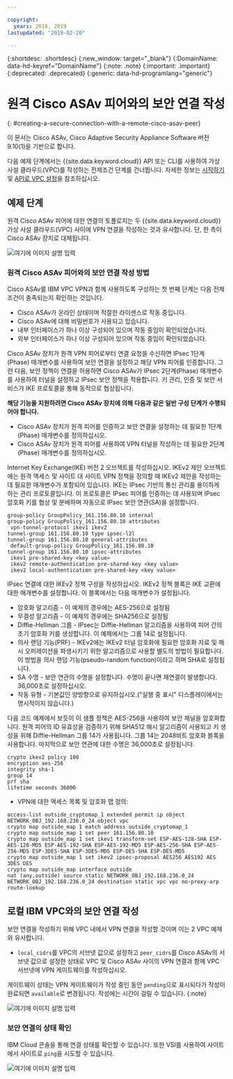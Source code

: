 ```yaml
---

copyright:
  years: 2018, 2019
lastupdated: "2019-02-20"

---
```


{:shortdesc: .shortdesc} 
{:new_window: target="_blank"} 
{:DomainName: data-hd-keyref="DomainName"} 
{:note: .note} 
{:important: .important} 
{:deprecated: .deprecated} 
{:generic: data-hd-programlang="generic"}

# 원격 Cisco ASAv 피어와의 보안 연결 작성
{: #creating-a-secure-connection-with-a-remote-cisco-asav-peer}

이 문서는 Cisco ASAv, Cisco Adaptive Security Appliance Software 버전 9.10(1)을 기반으로 합니다.

다음 예제 단계에서는 {{site.data.keyword.cloud}} API 또는 CLI를 사용하여 가상 사설 클라우드(VPC)를 작성하는 전제조건 단계를 건너뜁니다. 자세한 정보는 [시작하기](https://{DomainName}/docs/infrastructure/vpc?topic=vpc-getting-started-with-ibm-cloud-virtual-private-cloud-infrastructure) 및 [API로 VPC 설정](https://{DomainName}/docs/infrastructure/vpc?topic=vpc-creating-a-vpc-using-the-rest-apis)을 참조하십시오.

## 예제 단계
원격 Cisco ASAv 피어에 대한 연결의 토폴로지는 두 {{site.data.keyword.cloud}} 가상 사설 클라우드(VPC) 사이에 VPN 연결을 작성하는 것과 유사합니다. 단, 한 측이 Cisco ASAv 장치로 대체됩니다.

![여기에 이미지 설명 입력](./images/vpc-vpn-asav-figure.png)

### 원격 Cisco ASAv 피어와의 보안 연결 작성 방법

Cisco ASAv를 IBM VPC VPN과 함께 사용하도록 구성하는 첫 번째 단계는 다음 전제조건이 충족되는지 확인하는 것입니다.

* Cisco ASAv가 온라인 상태이며 적절한 라이센스로 작동 중입니다.
* Cisco ASAv에 대해 비밀번호가 사용되고 있습니다.
* 내부 인터페이스가 하나 이상 구성되어 있으며 작동 중임이 확인되었습니다.
* 외부 인터페이스가 하나 이상 구성되어 있으며 작동 중임이 확인되었습니다.

Cisco ASAv 장치가 원격 VPN 피어로부터 연결 요청을 수신하면 IPsec 1단계(Phase) 매개변수를 사용하여 보안 연결을 설정하고 해당 VPN 피어를 인증합니다. 그런 다음, 보안 정책이 연결을 허용하면 Cisco ASAv가 IPsec 2단계(Phase) 매개변수를 사용하여 터널을 설정하고 IPsec 보안 정책을 적용합니다. 키 관리, 인증 및 보안 서비스가 IKE 프로토콜을 통해 동적으로 협상됩니다.

**해당 기능을 지원하려면 Cisco ASAv 장치에 의해 다음과 같은 일반 구성 단계가 수행되어야 합니다.**

* Cisco ASAv 장치가 원격 피어를 인증하고 보안 연결을 설정하는 데 필요한 1단계(Phase) 매개변수를 정의하십시오.
* Cisco ASAv 장치가 원격 피어를 사용하여 VPN 터널을 작성하는 데 필요한 2단계(Phase) 매개변수를 정의하십시오.

Internet Key Exchange(IKE) 버전 2 오브젝트를 작성하십시오. IKEv2 제안 오브젝트에는
원격 액세스 및 사이트 대 사이트 VPN 정책을 정의할 때 IKEv2 제안을 작성하는 데 필요한
매개변수가 포함되어 있습니다. IKE는 IPsec 기반의 통신 관리를 용이하게 하는
관리 프로토콜입니다. 이 프로토콜은 IPsec 피어를 인증하는 데 사용되며
IPsec 암호화 키를 협상 및 분배하며 자동으로 IPsec 보안 연관(SA)을 설정합니다. 

```
group-policy GroupPolicy_161.156.80.10 internal
group-policy GroupPolicy_161.156.80.10 attributes
 vpn-tunnel-protocol ikev1 ikev2
tunnel-group 161.156.80.10 type ipsec-l2l
tunnel-group 161.156.80.10 general-attributes
 default-group-policy GroupPolicy_161.156.80.10
tunnel-group 161.156.80.10 ipsec-attributes
 ikev1 pre-shared-key <key value>
 ikev2 remote-authentication pre-shared-key <key value>
 ikev2 local-authentication pre-shared-key <key value>
```

IPsec 연결에 대한 IKEv2 정책 구성을 작성하십시오. IKEv2 정책 블록은
IKE 교환에 대한 매개변수를 설정합니다. 이 블록에서는 다음 매개변수가 설정됩니다.
* 암호화 알고리즘 - 이 예제의 경우에는 AES-256으로 설정됨
* 무결성 알고리즘 - 이 예제의 경우에는 SHA256으로 설정됨
* Diffie-Hellman 그룹 - IPsec는 Diffie-Hellman 알고리즘을 사용하여
피어 간의 초기 암호화 키를 생성합니다. 이 예제에서는 그룹 14로 설정됩니다.
* 의사 랜덤 기능(PRF) - IKEv2에는 IKEv2 터널 암호화에 필요한 암호화 자료 및 해시 오퍼레이션을 파생시키기 위한
알고리즘으로 사용할 별도의 방법이 필요합니다. 이 방법을 의사 랜덤 기능(pseudo-random function)이라고 하며 SHA로 설정됩니다.
* SA 수명 - 보안 연관의 수명을 설정합니다. 수명이 끝나면 재연결이 발생합니다. 36,000초로 설정하십시오.
* 작동 유형 - 기본값인 양방향으로 유지하십시오.("실행 중 표시" 디스플레이에서는 명시적이지 않습니다.)

다음 코드 예제에서 보듯이 이 샘플 정책은 AES-256을 사용하여 보안 채널을 암호화합니다. 원격 피어의
ID 유효성을 검증하기 위해 SHA512 해시 알고리즘이 사용되고 키 생성을 위해 Diffie-Hellman 그룹 14가
사용됩니다. 그룹 14는 2048비트 암호화 블록을 사용합니다. 마지막으로
보안 연관에 대한 수명은 36,000초로 설정됩니다.

```
crypto ikev2 policy 100
encryption aes-256
integrity sha-1
group 14
prf sha
lifetime seconds 36000
```

* VPN에 대한 액세스 목록 및 암호화 맵 정의:

```
access-list outside_cryptomap_1 extended permit ip object NETWORK_OBJ_192.168.236.0_24 object vpc
crypto map outside_map 1 match address outside_cryptomap_1
crypto map outside_map 1 set peer 161.156.80.10
crypto map outside_map 1 set ikev1 transform-set ESP-AES-128-SHA ESP-AES-128-MD5 ESP-AES-192-SHA ESP-AES-192-MD5 ESP-AES-256-SHA ESP-AES-256-MD5 ESP-3DES-SHA ESP-3DES-MD5 ESP-DES-SHA ESP-DES-MD5
crypto map outside_map 1 set ikev2 ipsec-proposal AES256 AES192 AES 3DES DES
crypto map outside_map interface outside
nat (any,outside) source static NETWORK_OBJ_192.168.236.0_24 NETWORK_OBJ_192.168.236.0_24 destination static vpc vpc no-proxy-arp route-lookup
```

## 로컬 IBM VPC와의 보안 연결 작성

보안 연결을 작성하기 위해 VPC 내에서 VPN 연결을 작성할 것이며 이는 2 VPC 예제와 유사합니다.

* `local_cidrs`를 VPC의 서브넷 값으로 설정하고 `peer_cidrs`를 Cisco ASAv의 서브넷 값으로 설정한 상태로 VPC 및 Cisco ASAv 사이의 VPN 연결과 함께 VPC 서브넷에 VPN 게이트웨이를 작성하십시오.

게이트웨이 상태는 VPN 게이트웨이가 작성 중인 동안 `pending`으로 표시되다가 작성이 완료되면 `available`로 변경됩니다. 작성에는 시간이 걸릴 수 있습니다.
{:note}


![여기에 이미지 설명 입력](./images/vpc-vpn-asav-connection.png)

### 보안 연결의 상태 확인

IBM Cloud 콘솔을 통해 연결 상태를 확인할 수 있습니다. 또한 VSI를 사용하여 사이트에서 사이트로 `ping`을 시도할 수 있습니다.

![여기에 이미지 설명 입력](./images/vpc-vpn-asav-status.png)
